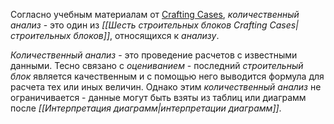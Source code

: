 Согласно учебным материалам от [Crafting Cases](https://www.craftingcases.com/), *количественный анализ* - это один из *[[Шесть строительных блоков Crafting Cases|строительных блоков]]*, относящихся к *анализу*.

*Количественный анализ* - это проведение расчетов с известными данными. Тесно связано с *оцениванием* - последний *строительный блок* является качественным и с помощью него выводится формула для расчета тех или иных величин. Однако этим *количественный анализ* не ограничивается - данные могут быть взяты из таблиц или диаграмм после *[[Интерпретация диаграмм|интерпретации диаграмм]]*.  